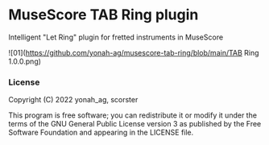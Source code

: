 # MuseScore TAB Ring plugin
Intelligent "Let Ring" plugin for fretted instruments in MuseScore

![01](https://github.com/yonah-ag/musescore-tab-ring/blob/main/TAB Ring 1.0.0.png)

### License

Copyright (C) 2022 yonah_ag, scorster

This program is free software; you can redistribute it or modify it under the terms of the GNU General Public License version 3 as published by the Free Software Foundation and appearing in the LICENSE file.  
